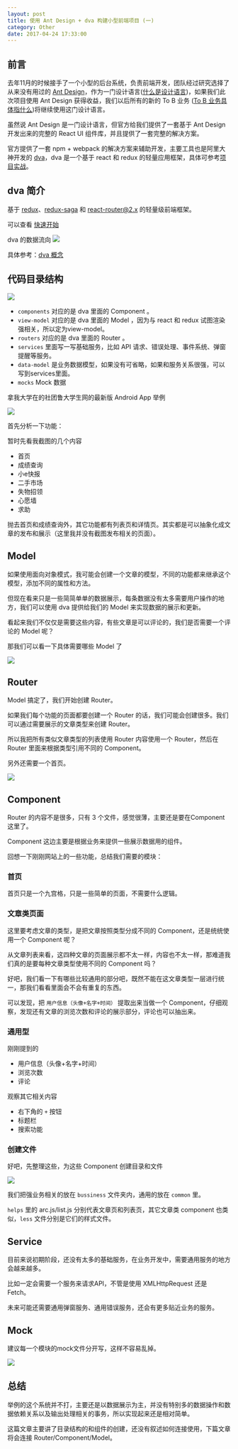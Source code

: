 ```yaml
---
layout: post
title: 使用 Ant Design + dva 构建小型前端项目 (一)
category: Other
date: 2017-04-24 17:33:00
---
```

## 前言
去年11月的时候接手了一个小型的后台系统，负责前端开发，团队经过研究选择了从来没有用过的 [Ant Design](https://ant.design/index-cn)，作为一门设计语言([什么是设计语言](https://www.zhihu.com/question/24283181/answer/102586216))，如果我们此次项目使用 Ant Design 获得收益，我们以后所有的新的 To B 业务 ([To B 业务具体指什么](https://www.zhihu.com/question/37841619))将继续使用这门设计语言。

虽然说 Ant Design 是一门设计语言，但官方给我们提供了一套基于 Ant Design 开发出来的完整的 React UI 组件库，并且提供了一套完整的解决方案。

官方提供了一套 npm + webpack 的解决方案来辅助开发，主要工具也是阿里大神开发的 [dva](https://github.com/dvajs/dva)，dva 是一个基于 react 和 redux 的轻量应用框架，具体可参考[项目实战](https://ant.design/docs/react/practical-projects-cn)。

## dva 简介

基于 [redux](https://github.com/reactjs/redux)、[redux-saga](https://github.com/yelouafi/redux-saga) 和 [react-router@2.x](https://github.com/ReactTraining/react-router/tree/v2.8.1) 的轻量级前端框架。

可以查看 [快速开始](https://github.com/dvajs/dva/blob/master/docs/GettingStarted.md)

dva 的数据流向
![](https://camo.githubusercontent.com/c826ff066ed438e2689154e81ff5961ab0b9befe/68747470733a2f2f7a6f732e616c697061796f626a656374732e636f6d2f726d73706f7274616c2f505072657245414b62496f445a59722e706e67)

具体参考：[dva 概念](https://github.com/dvajs/dva/blob/master/docs/Concepts_zh-CN.md)

## 代码目录结构

![](http://p5.qhimg.com/t01304dfb1caf86d47e.jpg)

- `components` 对应的是 dva 里面的 Component 。
- `view-model` 对应的是 dva 里面的 Model ，因为与 react 和 redux 试图渲染强相关，所以定为view-model。
- `routers` 对应的是 dva 里面的 Router 。
- `services` 里面写一写基础服务，比如 API 请求、错误处理、事件系统、弹窗提醒等服务。
- `data-model` 是业务数据模型，如果没有可省略，如果和服务关系很强，可以写到services里面。
- `mocks` Mock 数据

拿我大学在的社团鲁大学生网的最新版 Android App 举例

![](http://p6.qhimg.com/t011ddf5c3a872ac23e.jpg)

首先分析一下功能：

暂时先看我截图的几个内容

- 首页
- 成绩查询
- 小e快报
- 二手市场
- 失物招领
- 心愿墙
- 求助

抛去首页和成绩查询外，其它功能都有列表页和详情页。其实都是可以抽象化成文章的发布和展示（这里我并没有截图发布相关的页面）。

## Model

如果使用面向对象模式，我可能会创建一个文章的模型，不同的功能都来继承这个模型，添加不同的属性和方法。

但现在看来只是一些简简单单的数据展示，每条数据没有太多需要用户操作的地方，我们可以使用 dva 提供给我们的 Model 来实现数据的展示和更新。

看起来我们不仅仅是需要这些内容，有些文章是可以评论的，我们是否需要一个评论的 Model 呢？

那我们可以看一下具体需要哪些 Model 了

![](http://p0.qhimg.com/t013da4d0860a0bf518.jpg)

## Router

Model 搞定了，我们开始创建 Router。

如果我们每个功能的页面都要创建一个 Router 的话，我们可能会创建很多。我们可以通过需要展示的文章类型来创建 Router。

所以我把所有类似文章类型的列表使用 Router 内容使用一个 Router，然后在 Router 里面来根据类型引用不同的 Component。

另外还需要一个首页。

![](http://p3.qhimg.com/t0175a8b476c474f36e.jpg)

## Component

Router 的内容不是很多，只有 3 个文件，感觉很薄，主要还是要在Component这里了。

Component 这边主要是根据业务来提供一些展示数据用的组件。

回想一下刚刚网站上的一些功能，总结我们需要的模块：

### 首页

首页只是一个九宫格，只是一些简单的页面，不需要什么逻辑。

### 文章类页面

这里要考虑文章的类型，是把文章按照类型分成不同的 Component，还是统统使用一个 Component 呢？

从文章列表来看，这四种文章的页面展示都不太一样，内容也不太一样，那难道我们真的是要每种文章类型使用不同的 Component 吗？

好吧，我们看一下有哪些比较通用的部分吧，既然不能在这文章类型一层进行统一，那我们看看里面会不会有重复的东西。

可以发现，把 `用户信息（头像+名字+时间）` 提取出来当做一个 Component，仔细观察，发现还有文章的浏览次数和评论的展示部分，评论也可以抽出来。

### 通用型

刚刚提到的

- 用户信息（头像+名字+时间）
- 浏览次数
- 评论

观察其它相关内容

- 右下角的 `+` 按钮
- 标题栏
- 搜索功能

### 创建文件

好吧，先整理这些，为这些 Component 创建目录和文件

![](http://p5.qhimg.com/t017007dec43aeede72.jpg)

我们把强业务相关的放在 `bussiness` 文件夹内，通用的放在 `common` 里。

`helps` 里的 arc.js/list.js 分别代表文章页和列表页，其它文章类 component 也类似，`less` 文件分别是它们的样式文件。

## Service

目前来说初期阶段，还没有太多的基础服务，在业务开发中，需要通用服务的地方会越来越多。

比如一定会需要一个服务来请求API，不管是使用 XMLHttpRequest 还是 Fetch。

未来可能还需要通用弹窗服务、通用错误服务，还会有更多贴近业务的服务。

## Mock

建议每一个模块的mock文件分开写，这样不容易乱掉。

![](http://p8.qhimg.com/t01fe369ec9fb783b54.jpg)


## 总结

举例的这个系统并不打，主要还是以数据展示为主，并没有特别多的数据操作和数据依赖关系以及输出处理相关的事务，所以实现起来还是相对简单。

这篇文章主要讲了目录结构的和组件的创建，还没有叙述如何连接使用，下篇文章将会连接 Router/Component/Model。

